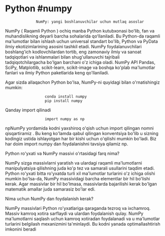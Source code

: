 # Python #numpy
                  NumPy: yangi boshlanuvchilar uchun mutlaq asoslar
NumPy ( Raqamli Python ) ochiq manba Python kutubxonasi boʻlib, fan va muhandislikning deyarli barcha sohalarida qoʻllaniladi.
Bu Python-da raqamli ma'lumotlar bilan ishlash uchun universal standart bo'lib, Python va PyData ilmiy ekotizimlarining asosini
tashkil etadi. NumPy foydalanuvchilari boshlang'ich kodlovchilardan tortib, eng zamonaviy ilmiy va sanoat tadqiqotlari va ishlanmalari
bilan shug'ullanuvchi tajribali tadqiqotchilargacha bo'lgan barchani o'z ichiga oladi. NumPy API Pandas, SciPy, Matplotlib, scikit-learn,
scikit-image va boshqa ko'plab ma'lumotlar fanlari va ilmiy Python paketlarida keng qo'llaniladi.

Agar sizda allaqachon Python bo'lsa, NumPy-ni quyidagi bilan o'rnatishingiz mumkin:

                      conda install numpy    
                      pip install numpy

Qanday import qilinadi

                      import numpy as np

npNumPy yordamida kodni yaxshiroq o'qish uchun import qilingan nomni qisqartiramiz . Bu keng ko'lamda qabul qilingan konventsiya bo'lib
u sizning kodingiz ustida ishlayotgan har bir kishi uchun o'qilishi mumkin bo'ladi. Biz har doim import numpy dan foydalanishni tavsiya qilamiz np.

Python ro'yxati va NumPy massivi o'rtasidagi farq nima?

NumPy sizga massivlarni yaratish va ulardagi raqamli ma'lumotlarni manipulyatsiya qilishning juda ko'p tez va samarali usullarini taqdim etadi.
Python ro'yxati bitta ro'yxatda turli xil ma'lumotlar turlarini o'z ichiga olishi mumkin bo'lsa-da, NumPy massividagi barcha elementlar bir hil bo'lishi kerak.
Agar massivlar bir hil bo'lmasa, massivlarda bajarilishi kerak bo'lgan matematik amallar juda samarasiz bo'lar edi.

Nima uchun NumPy dan foydalanish kerak?

NumPy massivlari Python ro'yxatlariga qaraganda tezroq va ixchamroq. Massiv kamroq xotira sarflaydi va ulardan foydalanish qulay.
NumPy ma'lumotlarni saqlash uchun kamroq xotiradan foydalanadi va u ma'lumotlar turlarini belgilash mexanizmini ta'minlaydi. Bu kodni yanada optimallashtirish imkonini beradi
